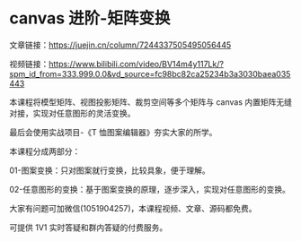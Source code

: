 # canvas 进阶-矩阵变换

文章链接：https://juejin.cn/column/7244337505495056445

视频链接：https://www.bilibili.com/video/BV14m4y117Lk/?spm_id_from=333.999.0.0&vd_source=fc98bc82ca25234b3a3030baea035443

本课程将模型矩阵、视图投影矩阵、裁剪空间等多个矩阵与 canvas 内置矩阵无缝对接，实现对任意图形的灵活变换。

最后会使用实战项目-《T 恤图案编辑器》夯实大家的所学。

本课程分成两部分：

01-图案变换：只对图案就行变换，比较具象，便于理解。

02-任意图形的变换：基于图案变换的原理，逐步深入，实现对任意图形的变换。

大家有问题可加微信(1051904257)，本课程视频、文章、源码都免费。

可提供 1V1 实时答疑和群内答疑的付费服务。
